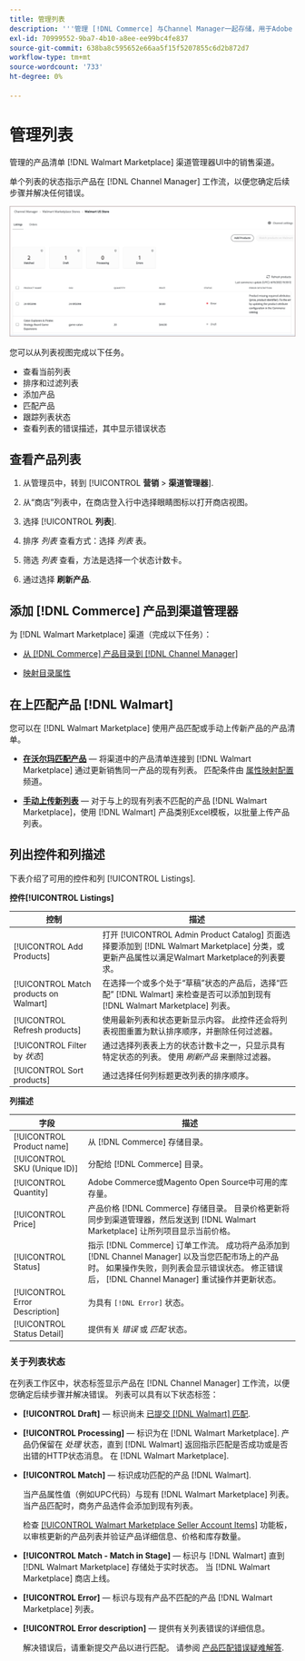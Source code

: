 ```yaml
---
title: 管理列表
description: '''管理 [!DNL Commerce] 与Channel Manager一起存储，用于Adobe Commerce和Magento Open Source。'
exl-id: 70999552-9ba7-4b10-a8ee-ee99bc4fe837
source-git-commit: 638ba8c595652e66aa5f15f5207855c6d2b872d7
workflow-type: tm+mt
source-wordcount: '733'
ht-degree: 0%

---
```


# 管理列表

管理的产品清单 [!DNL Walmart Marketplace] 渠道管理器UI中的销售渠道。

单个列表的状态指示产品在 [!DNL Channel Manager] 工作流，以便您确定后续步骤并解决任何错误。

![连接的销售渠道的列表页面](assets/listings-dashboard-view.png)

您可以从列表视图完成以下任务。

* 查看当前列表
* 排序和过滤列表
* 添加产品
* 匹配产品
* 跟踪列表状态
* 查看列表的错误描述，其中显示错误状态

## 查看产品列表

1. 从管理员中，转到 [!UICONTROL **营销** > **渠道管理器**].

1. 从“商店”列表中，在商店登入行中选择眼睛图标以打开商店视图。

1. 选择 [!UICONTROL **列表**].

1. 排序 *列表* 查看方式：选择 *列表* 表。

1. 筛选 *列表* 查看，方法是选择一个状态计数卡。

1. 通过选择 **刷新产品**.

## 添加 [!DNL Commerce] 产品到渠道管理器

为 [!DNL Walmart Marketplace] 渠道（完成以下任务）：

* [从 [!DNL Commerce] 产品目录到 [!DNL Channel Manager]](add-products-to-channel-store.md)

* [映射目录属性](map-catalog-attributes.md#configure-product-attribute-settings)

## 在上匹配产品 [!DNL Walmart]

您可以在 [!DNL Walmart Marketplace] 使用产品匹配或手动上传新产品的产品清单。

* **[在沃尔玛匹配产品](connect-listings-to-marketplace.md)** — 将渠道中的产品清单连接到 [!DNL Walmart Marketplace] 通过更新销售同一产品的现有列表。 匹配条件由 [属性映射配置](map-catalog-attributes.md) 频道。

* **[手动上传新列表](connect-listings-to-marketplace.md#upload-new-product-listings)** — 对于与上的现有列表不匹配的产品 [!DNL Walmart Marketplace]，使用 [!DNL Walmart] 产品类别Excel模板，以批量上传产品列表。

## 列出控件和列描述

下表介绍了可用的控件和列 [!UICONTROL Listings].

**控件[!UICONTROL Listings]**

| **控制** | **描述** |
|----------------------------------------|--------------------------------------------------------------------------------------------------------------------------------------------------------------------------------------------------------------|
| [!UICONTROL Add Products] | 打开 [!UICONTROL Admin Product Catalog] 页面选择要添加到 [!DNL Walmart Marketplace] 分类，或更新产品属性以满足Walmart Marketplace的列表要求。 |
| [!UICONTROL Match products on Walmart] | 在选择一个或多个处于“草稿”状态的产品后，选择“匹配” [!DNL Walmart] 来检查是否可以添加到现有 [!DNL Walmart Marketplace] 列表。 |
| [!UICONTROL Refresh products] | 使用最新列表和状态更新显示内容。 此控件还会将列表视图重置为默认排序顺序，并删除任何过滤器。 |
| [!UICONTROL Filter by *状态*] | 通过选择列表表上方的状态计数卡之一，只显示具有特定状态的列表。 使用 *刷新产品* 来删除过滤器。 |
| [!UICONTROL Sort products] | 通过选择任何列标题更改列表的排序顺序。 |


**列描述**

| **字段** | **描述** |
|--------------------------------|-------------------------------------------------------------------------------------------------------------------------------------------------------------------------------------------------------------------------------------------------------------------------------------------------------------------------------------------------------------------|
| [!UICONTROL Product name] | 从 [!DNL Commerce] 存储目录。 |
| [!UICONTROL SKU (Unique ID)] | 分配给 [!DNL Commerce] 目录。 |
| [!UICONTROL  Quantity] | Adobe Commerce或Magento Open Source中可用的库存量。 |
| [!UICONTROL Price] | 产品价格 [!DNL Commerce] 存储目录。 目录价格更新将同步到渠道管理器，然后发送到 [!DNL Walmart Marketplace]  让所列项目显示当前价格。 |
| [!UICONTROL Status] | 指示 [!DNL Commerce] 订单工作流。 成功将产品添加到 [!DNL Channel Manager] 以及当您匹配市场上的产品时。 如果操作失败，则列表会显示错误状态。 修正错误后， [!DNL Channel Manager] 重试操作并更新状态。 |
| [!UICONTROL Error Description] | 为具有 `[!DNL Error]` 状态。 |
| [!UICONTROL Status Detail] | 提供有关 *错误* 或 *匹配* 状态。 |

### 关于列表状态

在列表工作区中，状态标签显示产品在 [!DNL Channel Manager] 工作流，以便您确定后续步骤并解决错误。 列表可以具有以下状态标签：

* **[!UICONTROL Draft]** — 标识尚未 [已提交 [!DNL Walmart] 匹配](connect-listings-to-marketplace.md#match-products).

* **[!UICONTROL Processing]** — 标识为在 [!DNL Walmart Marketplace]. 产品仍保留在 *处理* 状态，直到 [!DNL Walmart] 返回指示匹配是否成功或是否出错的HTTP状态消息。 在 [!DNL Walmart Marketplace].

* **[!UICONTROL Match]** — 标识成功匹配的产品 [!DNL Walmart].

   当产品属性值（例如UPC代码）与现有 [!DNL Walmart Marketplace] 列表。 当产品匹配时，商务产品选件会添加到现有列表。

   检查 [[!UICONTROL Walmart Marketplace Seller Account Items]](https://seller.walmart.com/items-and-inventory/manage-items) 功能板，以审核更新的产品列表并验证产品详细信息、价格和库存数量。

* **[!UICONTROL Match - Match in Stage]** — 标识与 [!DNL Walmart] 直到 [!DNL Walmart Marketplace] 存储处于实时状态。 当 [!DNL Walmart Marketplace] 商店上线。

* **[!UICONTROL Error]** — 标识与现有产品不匹配的产品 [!DNL Walmart Marketplace] 列表。

* **[!UICONTROL Error description]** — 提供有关列表错误的详细信息。

   解决错误后，请重新提交产品以进行匹配。 请参阅 [产品匹配错误疑难解答](connect-listings-to-marketplace.md#troubleshoot-product-match-errors).
